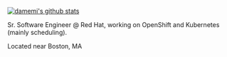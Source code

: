[![damemi's github stats](https://github-readme-stats.vercel.app/api?username=damemi&theme=dark)](https://github.com/anuraghazra/github-readme-stats)

Sr. Software Engineer @ Red Hat, working on OpenShift and Kubernetes (mainly scheduling).

Located near Boston, MA